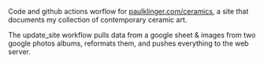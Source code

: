 Code and github actions worflow for [paulklinger.com/ceramics](https://paulklinger.com/ceramics), a site that documents my collection of contemporary ceramic art.

The update_site workflow pulls data from a google sheet & images from two google photos albums, reformats them, and pushes everything to the web server.
